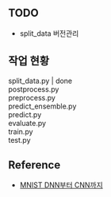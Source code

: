 
## TODO
* split_data 버전관리

## 작업 현황

split_data.py | done <br>
postprocess.py <br>
preprocess.py <br>
predict_ensemble.py <br>
predict.py <br>
evaluate.py <br>
train.py <br>
test.py <br>

## Reference
* [MNIST DNN부터 CNN까지](https://korchris.github.io/2019/08/23/mnist/)